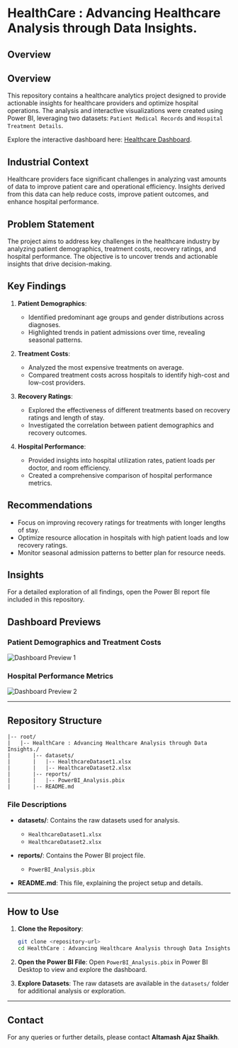 # HealthCare : Advancing Healthcare Analysis through Data Insights.

## Overview
## Overview
This repository contains a healthcare analytics project designed to provide actionable insights for healthcare providers and optimize hospital operations. The analysis and interactive visualizations were created using Power BI, leveraging two datasets: `Patient Medical Records` and `Hospital Treatment Details`.

Explore the interactive dashboard here: [Healthcare Dashboard](https://app.fabric.microsoft.com/view?r=eyJrIjoiYTJlNzM2ZjEtYzhlMi00NTIwLWFlYTYtZDk5NjBmYjU3OWVjIiwidCI6ImRhYmRkNmYyLWU1YTctNGVmOC05OTk3LWZhNjcxNTkxZDc0MyJ9&pageName=ef8251b9a5348c053e08).

## Industrial Context
Healthcare providers face significant challenges in analyzing vast amounts of data to improve patient care and operational efficiency. Insights derived from this data can help reduce costs, improve patient outcomes, and enhance hospital performance.

## Problem Statement
The project aims to address key challenges in the healthcare industry by analyzing patient demographics, treatment costs, recovery ratings, and hospital performance. The objective is to uncover trends and actionable insights that drive decision-making.

## Key Findings
1. **Patient Demographics**:
   - Identified predominant age groups and gender distributions across diagnoses.
   - Highlighted trends in patient admissions over time, revealing seasonal patterns.

2. **Treatment Costs**:
   - Analyzed the most expensive treatments on average.
   - Compared treatment costs across hospitals to identify high-cost and low-cost providers.

3. **Recovery Ratings**:
   - Explored the effectiveness of different treatments based on recovery ratings and length of stay.
   - Investigated the correlation between patient demographics and recovery outcomes.

4. **Hospital Performance**:
   - Provided insights into hospital utilization rates, patient loads per doctor, and room efficiency.
   - Created a comprehensive comparison of hospital performance metrics.

## Recommendations
- Focus on improving recovery ratings for treatments with longer lengths of stay.
- Optimize resource allocation in hospitals with high patient loads and low recovery ratings.
- Monitor seasonal admission patterns to better plan for resource needs.

## Insights
For a detailed exploration of all findings, open the Power BI report file included in this repository.

## Dashboard Previews

### Patient Demographics and Treatment Costs
![Dashboard Preview 1](path/to/dashboard_preview1.png)

### Hospital Performance Metrics
![Dashboard Preview 2](path/to/dashboard_preview2.png)

---

## Repository Structure

```
|-- root/
|   |-- HealthCare : Advancing Healthcare Analysis through Data Insights./
|       |-- datasets/
|       |   |-- HealthcareDataset1.xlsx
|       |   |-- HealthcareDataset2.xlsx
|       |-- reports/
|       |   |-- PowerBI_Analysis.pbix
|       |-- README.md
```

### File Descriptions
- **datasets/**: Contains the raw datasets used for analysis.
  - `HealthcareDataset1.xlsx`
  - `HealthcareDataset2.xlsx`

- **reports/**: Contains the Power BI project file.
  - `PowerBI_Analysis.pbix`

- **README.md**: This file, explaining the project setup and details.

---

## How to Use

1. **Clone the Repository**:
   ```bash
   git clone <repository-url>
   cd HealthCare : Advancing Healthcare Analysis through Data Insights.
   ```

2. **Open the Power BI File**:
   Open `PowerBI_Analysis.pbix` in Power BI Desktop to view and explore the dashboard.

3. **Explore Datasets**:
   The raw datasets are available in the `datasets/` folder for additional analysis or exploration.

---

## Contact
For any queries or further details, please contact **Altamash Ajaz Shaikh**.
